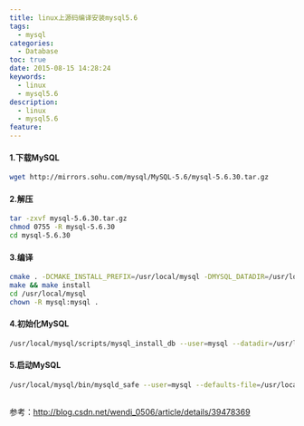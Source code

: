 ```yaml
---
title: linux上源码编译安装mysql5.6
tags:
  - mysql
categories:
  - Database
toc: true
date: 2015-08-15 14:28:24
keywords:
  - linux
  - mysql5.6
description:
  - linux
  - mysql5.6
feature:
---
```


#### 1.下载MySQL
``` bash
wget http://mirrors.sohu.com/mysql/MySQL-5.6/mysql-5.6.30.tar.gz
```

#### 2.解压
``` bash
tar -zxvf mysql-5.6.30.tar.gz
chmod 0755 -R mysql-5.6.30
cd mysql-5.6.30
```

<!-- more -->
#### 3.编译
``` bash
cmake . -DCMAKE_INSTALL_PREFIX=/usr/local/mysql -DMYSQL_DATADIR=/usr/local/mysql3307 -DTMPDIR=/usr/local/mysql -DWITH_INNOBASE_STORAGE_ENGINE=1 -DWITH_ARCHIVE_STORAGE_ENGINE=1 -DWITH_BLACKHOLE_STORAGE_ENGINE=1 -DWITH_PERFSCHEMA_STORAGE_ENGINE=1 -DDEFAULT_CHARSET=utf8 -DDEFAULT_COLLATION=utf8_general_ci
make && make install
cd /usr/local/mysql
chown -R mysql:mysql .
```

#### 4.初始化MySQL
``` bash
/usr/local/mysql/scripts/mysql_install_db --user=mysql --datadir=/usr/local/mysql3307 --defaults-file=/usr/local/mysql/my.cnf

```

#### 5.启动MySQL
``` bash
/usr/local/mysql/bin/mysqld_safe --user=mysql --defaults-file=/usr/local/mysql/my.cnf &
  
```

参考：http://blog.csdn.net/wendi_0506/article/details/39478369
